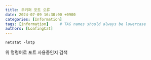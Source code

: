 ```yaml
---
title: 주키퍼 포트 오류
date: 2024-07-09 16:30:00 +0900
categories: [Information]
tags: [information]     # TAG names should always be lowercase
authors: [LoafingCat]
---
```


    netstat -lntp

위 명령어로 포트 사용중인지 검색